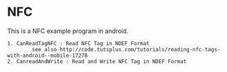 # NFC

This is a NFC example program in android.

    1. CanReadTagNFC : Read NFC Tag in NDEF Format 
            see also http://code.tutsplus.com/tutorials/reading-nfc-tags-with-android--mobile-17278 
    2. CanreadAndWrite : Read and Write NFC Tag in NDEF Format
